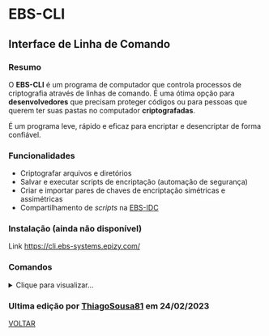 # EBS-CLI
## Interface de Linha de Comando
### Resumo
O <strong>EBS-CLI</strong> é um programa de computador que controla processos de criptografia através de linhas de comando. É uma ótima opção para <strong>desenvolvedores</strong> que precisam proteger códigos ou para pessoas que querem ter suas pastas no computador <strong>criptografadas</strong>.

É um programa leve, rápido e eficaz para encriptar e desencriptar de forma confiável.

### Funcionalidades
- Criptografar arquivos e diretórios
- Salvar e executar scripts de encriptação (automação de segurança)
- Criar e importar pares de chaves de encriptação simétricas e assimétricas
- Compartilhamento de <i>scripts</i> na [EBS-IDC](https://github.com/EBS-Security-Systems/EBS-Docs/blob/main/docs/EBS-IDC.md)

### Instalação (ainda não disponível)
Link <https://cli.ebs-systems.epizy.com/>

### Comandos

<details><summary>Clique para visualizar...</summary>
  
| Comando | Parâmetros | Função |
| --- | --- | --- |
| <code>/help</code> | nenhum | Chamar ajuda do aplicativo |
| <code>/online-help</code> | nenhum | Abre este tópico de ajuda online |
| <code>Encrypt-File</code> | <code>File-Path-In</code><br><code>File-Path-Out</code><br><code>Algorithm</code><br><code>Key</code><br><code>IV</code><br><code>Multiple</code> | Encripta um arquivo e gera uma saída através dos parâmetros selecionados |
| <code>Decrypt-File</code> | <code>File-Path-In</code><br><code>File-Path-Out</code><br><code>Algorithm</code><br><code>Key</code><br><code>IV</code><br><code>Multiple</code> | Decripta um arquivo e gera uma saída através dos parâmetros selecionados |
  
</details>

### Ultima edição por [ThiagoSousa81](https://github.com/ThiagoSousa81/) em 24/02/2023

[VOLTAR](https://github.com/EBS-Security-Systems/EBS-Docs#readme)
